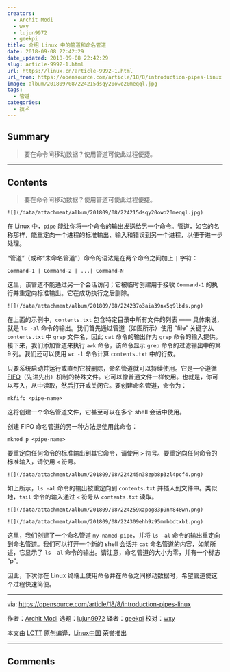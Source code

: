 ```yaml
---
creators:
  - Archit Modi
  - wxy
  - lujun9972
  - geekpi
title: 介绍 Linux 中的管道和命名管道
date: 2018-09-08 22:42:29
date_updated: 2018-09-08 22:42:29
slug: article-9992-1.html
url: https://linux.cn/article-9992-1.html
url_from: https://opensource.com/article/18/8/introduction-pipes-linux
image: album/201809/08/224215dsqy20owo20meqql.jpg
tags:
  - 管道
categories:
  - 技术
---
```


## Summary

> 要在命令间移动数据？使用管道可使此过程便捷。

***

<!-- more -->

## Contents

> 
> 要在命令间移动数据？使用管道可使此过程便捷。
> 
> 
> 

`![](/data/attachment/album/201809/08/224215dsqy20owo20meqql.jpg)`

在 Linux 中，`pipe` 能让你将一个命令的输出发送给另一个命令。管道，如它的名称那样，能重定向一个进程的标准输出、输入和错误到另一个进程，以便于进一步处理。

“管道”（或称“未命名管道”）命令的语法是在两个命令之间加上 `|` 字符：

```shell
Command-1 | Command-2 | ...| Command-N
```

这里，该管道不能通过另一个会话访问；它被临时创建用于接收 `Command-1` 的执行并重定向标准输出。它在成功执行之后删除。

`![](/data/attachment/album/201809/08/224237o3aia39nx5q9lbds.png)`

在上面的示例中，`contents.txt` 包含特定目录中所有文件的列表 —— 具体来说，就是 `ls -al` 命令的输出。我们首先通过管道（如图所示）使用 “file” 关键字从 `contents.txt` 中 `grep` 文件名，因此 `cat` 命令的输出作为 `grep` 命令的输入提供。接下来，我们添加管道来执行 `awk` 命令，该命令显示 `grep` 命令的过滤输出中的第 9 列。我们还可以使用 `wc -l` 命令计算 `contents.txt` 中的行数。

只要系统启动并运行或直到它被删除，命名管道就可以持续使用。它是一个遵循 [FIFO](https://en.wikipedia.org/wiki/FIFO_(computing_and_electronics))（先进先出）机制的特殊文件。它可以像普通文件一样使用。也就是，你可以写入，从中读取，然后打开或关闭它。要创建命名管道，命令为：

```shell
mkfifo <pipe-name>
```

这将创建一个命名管道文件，它甚至可以在多个 shell 会话中使用。

创建 FIFO 命名管道的另一种方法是使用此命令：

```shell
mknod p <pipe-name>
```

要重定向任何命令的标准输出到其它命令，请使用 `>` 符号。要重定向任何命令的标准输入，请使用 `<` 符号。

`![](/data/attachment/album/201809/08/224245n38zpb8p3zl4pcf4.png)`

如上所示，`ls -al` 命令的输出被重定向到 `contents.txt` 并插入到文件中。类似地，`tail` 命令的输入通过 `<` 符号从 `contents.txt` 读取。

`![](/data/attachment/album/201809/08/224259xzpog83p9nn848wn.png)`

`![](/data/attachment/album/201809/08/224309ehh9z95mmbbdtxb1.png)`

这里，我们创建了一个命名管道 `my-named-pipe`，并将 `ls -al` 命令的输出重定向到命名管道。我们可以打开一个新的 shell 会话并 `cat` 命名管道的内容，如前所述，它显示了 `ls -al` 命令的输出。请注意，命名管道的大小为零，并有一个标志 “p”。

因此，下次你在 Linux 终端上使用命令并在命令之间移动数据时，希望管道使这个过程快速简便。

---

via: <https://opensource.com/article/18/8/introduction-pipes-linux>

作者：[Archit Modi](https://opensource.com/users/architmodi) 选题：[lujun9972](https://github.com/lujun9972) 译者：[geekpi](https://github.com/geekpi) 校对：[wxy](https://github.com/wxy)

本文由 [LCTT](https://github.com/LCTT/TranslateProject) 原创编译，[Linux中国](https://linux.cn/) 荣誉推出

***

## Comments
